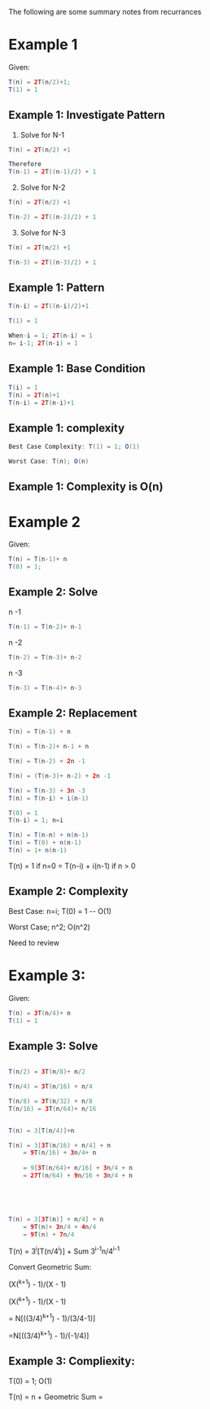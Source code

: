 The following are some summary notes from recurrances

# Example 1

Given:
```java
T(n) = 2T(n/2)+1;
T(1) = 1
```

## Example 1: Investigate Pattern
1. Solve for N-1
```java
T(n) = 2T(n/2) +1

Therefore
T(n-1) = 2T((n-1)/2) + 1
```

2. Solve for N-2

```java
T(n) = 2T(n/2) +1

T(n-2) = 2T((n-2)/2) + 1
```

3. Solve for N-3

```java
T(n) = 2T(n/2) +1

T(n-3) = 2T((n-3)/2) + 1
```

## Example 1: Pattern

```java
T(n-i) = 2T((n-i)/2)+1

T(1) = 1

When-i = 1; 2T(n-i) = 1
n= i-1; 2T(n-i) = 1
```

## Example 1: Base Condition
```java
T(i) = 1
T(n) = 2T(n)+1
T(n-i) = 2T(n-i)+1
```

## Example 1: complexity
```java
Best Case Complexity: T(1) = 1; O(1)

Worst Case: T(n); O(n)
```

## Example 1: Complexity is O(n)

# Example 2

Given:
```java
T(n) = T(n-1)+ n
T(0) = 1;
```

## Example 2: Solve

n -1
```java
T(n-1) = T(n-2)+ n-1
```

n -2
```java
T(n-2) = T(n-3)+ n-2
```
n -3
```java
T(n-3) = T(n-4)+ n-3
```
## Example 2: Replacement

```java
T(n) = T(n-1) + n

T(n) = T(n-2)+ n-1 + n

T(n) = T(n-2) + 2n -1

T(n) = (T(n-3)+ n-2) + 2n -1

T(n) = T(n-3) + 3n -3
T(n) = T(n-i) + i(n-1)

T(0) = 1
T(n-i) = 1; n=i

T(n) = T(n-n) + n(n-1)
T(n) = T(0) + n(n-1)
T(n) = 1+ n(n-1)
```

T(n) = 1 if n=0
     = T(n-i) + i(n-1) if n > 0
     
## Example 2: Complexity

Best Case: n=i; T(0) = 1 -- O(1)

Worst Case; n^2; O(n^2)

Need to review
     
# Example 3:

Given:

```java
T(n) = 3T(n/4)+ n
T(1) = 1
```

## Example 3: Solve
```java

T(n/2) = 3T(n/8)+ n/2

T(n/4) = 3T(n/16) + n/4

T(n/8) = 3T(n/32) + n/8
T(n/16) = 3T(n/64)+ n/16


T(n) = 3[T(n/4)]+n

T(n) = 3[3T(n/16) + n/4] + n
    = 9T(n/16) + 3n/4+ n
 
    = 9[3T(n/64)+ n/16] + 3n/4 + n
    = 27T(n/64) + 9n/16 + 3n/4 + n
    




T(n) = 3[3T(n)] + n/4] + n
    = 9T(n)+ 3n/4 + 4n/4
    = 9T(n) + 7n/4
```
     
     
 T(n) = 3<sup>i</sup>[T(n/4<sup>i</sup>)] + Sum 3<sup>i-1</sup>n/4<sup>i-1</sup>
 
 Convert Geometric Sum:
 
 (X(<sup>k+1</sup>) - 1)/(X - 1)
 
 (X(<sup>k+1</sup>) - 1)/(X - 1)
 
 = N[((3/4)<sup>k+1</sup>) - 1)/(3/4-1)]
 
 =N[((3/4)<sup>k+1</sup>) - 1)/(-1/4)]
 
 ## Example 3: Compliexity:
 T(0) = 1; O(1)
 
 T(n) = n + Geometric Sum = 





